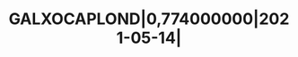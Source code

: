 ---
layout: asset
title: GALXOCAPLOND|0,774000000|2021-05-14|                        
isin: US377373AF20
---